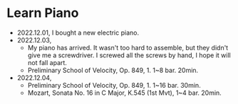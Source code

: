 Learn Piano
===========

- 2022.12.01, I bought a new electric piano.
- 2022.12.03,
    - My piano has arrived. It wasn't too hard to assemble, but they didn't give
        me a screwdriver. I screwed all the screws by hand, I hope it will not
        fall apart.
    - Preliminary School of Velocity, Op. 849, 1. 1~8 bar. 20min.
- 2022.12.04,
    - Preliminary School of Velocity, Op. 849, 1. 1~16 bar. 30min.
    - Mozart, Sonata No. 16 in C Major, K.545 (1st Mvt), 1~4 bar. 20min.


